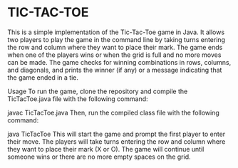 ﻿# TIC-TAC-TOE
This is a simple implementation of the Tic-Tac-Toe game in Java. It allows two players to play the game in the command line by taking turns entering the row and column where they want to place their mark. The game ends when one of the players wins or when the grid is full and no more moves can be made. The game checks for winning combinations in rows, columns, and diagonals, and prints the winner (if any) or a message indicating that the game ended in a tie.

Usage
To run the game, clone the repository and compile the TicTacToe.java file with the following command:

javac TicTacToe.java
Then, run the compiled class file with the following command:

java TicTacToe
This will start the game and prompt the first player to enter their move. The players will take turns entering the row and column where they want to place their mark (X or O). The game will continue until someone wins or there are no more empty spaces on the grid.
